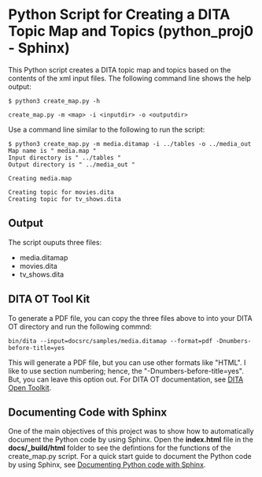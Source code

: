 # Python Script for Creating a DITA Topic Map and Topics (python_proj0 - Sphinx)

This Python script creates a DITA topic map and topics based on the contents of the xml input files. The following command line shows the help output:

```
$ python3 create_map.py -h

create_map.py -m <map> -i <inputdir> -o <outputdir>
```
Use a command line similar to the following to run the script:

```
$ python3 create_map.py -m media.ditamap -i ../tables -o ../media_out
Map name is " media.map "
Input directory is " ../tables "
Output directory is " ../media_out "

Creating media.map

Creating topic for movies.dita
Creating topic for tv_shows.dita
```
## Output

The script ouputs three files:
- media.ditamap
- movies.dita
- tv_shows.dita

## DITA OT Tool Kit

To generate a PDF file, you can copy the three files above to into your DITA OT directory and run the following commnd:

```
bin/dita --input=docsrc/samples/media.ditamap --format=pdf -Dnumbers-before-title=yes
```

This will generate a PDF file, but you can use other formats like "HTML". I like to use section numbering; hence, the "-Dnumbers-before-title=yes". But, you can leave this option out. For DITA OT documentation, see [DITA Open Toolkit](https://www.dita-ot.org/dev/).

## Documenting Code with Sphinx

One of the main objectives of this project was to show how to automatically document the Python code by using Sphinx. Open the **index.html** file in the **docs/\_build/html** folder to see the defintions for the functions of the create_map.py script. For a quick start guide to  document the Python code by using Sphinx, see [Documenting Python code with Sphinx](https://towardsdatascience.com/documenting-python-code-with-sphinx-554e1d6c4f6d).
